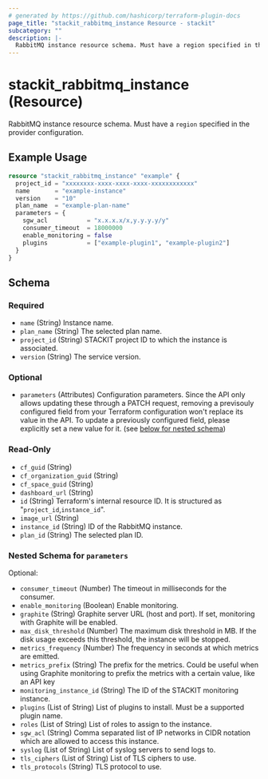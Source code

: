 ```yaml
---
# generated by https://github.com/hashicorp/terraform-plugin-docs
page_title: "stackit_rabbitmq_instance Resource - stackit"
subcategory: ""
description: |-
  RabbitMQ instance resource schema. Must have a region specified in the provider configuration.
---
```


# stackit_rabbitmq_instance (Resource)

RabbitMQ instance resource schema. Must have a `region` specified in the provider configuration.

## Example Usage

```terraform
resource "stackit_rabbitmq_instance" "example" {
  project_id = "xxxxxxxx-xxxx-xxxx-xxxx-xxxxxxxxxxxx"
  name       = "example-instance"
  version    = "10"
  plan_name  = "example-plan-name"
  parameters = {
    sgw_acl           = "x.x.x.x/x,y.y.y.y/y"
    consumer_timeout  = 18000000
    enable_monitoring = false
    plugins           = ["example-plugin1", "example-plugin2"]
  }
}
```

<!-- schema generated by tfplugindocs -->
## Schema

### Required

- `name` (String) Instance name.
- `plan_name` (String) The selected plan name.
- `project_id` (String) STACKIT project ID to which the instance is associated.
- `version` (String) The service version.

### Optional

- `parameters` (Attributes) Configuration parameters. Since the API only allows updating these through a PATCH request, removing a previsouly configured field from your Terraform configuration won't replace its value in the API. To update a previously configured field, please explicitly set a new value for it. (see [below for nested schema](#nestedatt--parameters))

### Read-Only

- `cf_guid` (String)
- `cf_organization_guid` (String)
- `cf_space_guid` (String)
- `dashboard_url` (String)
- `id` (String) Terraform's internal resource ID. It is structured as "`project_id`,`instance_id`".
- `image_url` (String)
- `instance_id` (String) ID of the RabbitMQ instance.
- `plan_id` (String) The selected plan ID.

<a id="nestedatt--parameters"></a>
### Nested Schema for `parameters`

Optional:

- `consumer_timeout` (Number) The timeout in milliseconds for the consumer.
- `enable_monitoring` (Boolean) Enable monitoring.
- `graphite` (String) Graphite server URL (host and port). If set, monitoring with Graphite will be enabled.
- `max_disk_threshold` (Number) The maximum disk threshold in MB. If the disk usage exceeds this threshold, the instance will be stopped.
- `metrics_frequency` (Number) The frequency in seconds at which metrics are emitted.
- `metrics_prefix` (String) The prefix for the metrics. Could be useful when using Graphite monitoring to prefix the metrics with a certain value, like an API key
- `monitoring_instance_id` (String) The ID of the STACKIT monitoring instance.
- `plugins` (List of String) List of plugins to install. Must be a supported plugin name.
- `roles` (List of String) List of roles to assign to the instance.
- `sgw_acl` (String) Comma separated list of IP networks in CIDR notation which are allowed to access this instance.
- `syslog` (List of String) List of syslog servers to send logs to.
- `tls_ciphers` (List of String) List of TLS ciphers to use.
- `tls_protocols` (String) TLS protocol to use.
